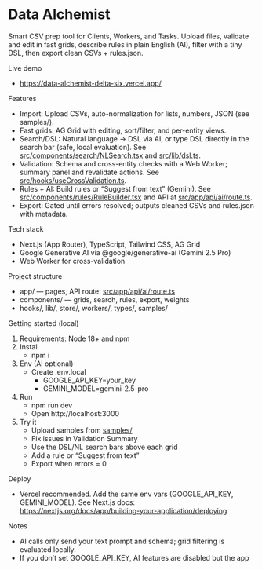 # Data Alchemist

Smart CSV prep tool for Clients, Workers, and Tasks. Upload files, validate and edit in fast grids, describe rules in plain English (AI), filter with a tiny DSL, then export clean CSVs + rules.json.

Live demo

- https://data-alchemist-delta-six.vercel.app/

Features

- Import: Upload CSVs, auto-normalization for lists, numbers, JSON (see samples/).
- Fast grids: AG Grid with editing, sort/filter, and per-entity views.
- Search/DSL: Natural language → DSL via AI, or type DSL directly in the search bar (safe, local evaluation). See [src/components/search/NLSearch.tsx](src/components/search/NLSearch.tsx) and [src/lib/dsl.ts](src/lib/dsl.ts).
- Validation: Schema and cross-entity checks with a Web Worker; summary panel and revalidate actions. See [src/hooks/useCrossValidation.ts](src/hooks/useCrossValidation.ts).
- Rules + AI: Build rules or “Suggest from text” (Gemini). See [src/components/rules/RuleBuilder.tsx](src/components/rules/RuleBuilder.tsx) and API at [src/app/api/ai/route.ts](src/app/api/ai/route.ts).
- Export: Gated until errors resolved; outputs cleaned CSVs and rules.json with metadata.

Tech stack

- Next.js (App Router), TypeScript, Tailwind CSS, AG Grid
- Google Generative AI via @google/generative-ai (Gemini 2.5 Pro)
- Web Worker for cross-validation

Project structure

- app/ — pages, API route: [src/app/api/ai/route.ts](src/app/api/ai/route.ts)
- components/ — grids, search, rules, export, weights
- hooks/, lib/, store/, workers/, types/, samples/

Getting started (local)

1. Requirements: Node 18+ and npm
2. Install
   - npm i
3. Env (AI optional)
   - Create .env.local
     - GOOGLE_API_KEY=your_key
     - GEMINI_MODEL=gemini-2.5-pro
4. Run
   - npm run dev
   - Open http://localhost:3000
5. Try it
   - Upload samples from [samples/](samples/)
   - Fix issues in Validation Summary
   - Use the DSL/NL search bars above each grid
   - Add a rule or “Suggest from text”
   - Export when errors = 0

Deploy

- Vercel recommended. Add the same env vars (GOOGLE_API_KEY, GEMINI_MODEL). See Next.js docs: https://nextjs.org/docs/app/building-your-application/deploying

Notes

- AI calls only send your text prompt and schema; grid filtering is evaluated locally.
- If you don’t set GOOGLE_API_KEY, AI features are disabled but the app
